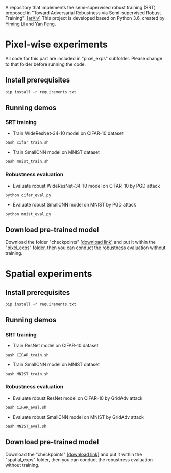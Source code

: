 
A repository that implements the semi-supervised robust training (SRT)  proposed in "Toward Adversarial Robustness via Semi-supervised Robust Training". [[arXiv]](https://arxiv.org/abs/2003.06974) 
This project is developed based on Python 3.6, created by [Yiming Li](http://liyiming.tech/) and [Yan Feng](http://yanfeng0096.com/). 


# Pixel-wise experiments
All code for this part are included in "pixel_exps" subfolder. Please change to that folder before running the code.
## Install prerequisites
```
pip install -r requirements.txt
```


## Running demos
### SRT training
* Train WideResNet-34-10 model on CIFAR-10 dataset

```
bash cifar_train.sh
```


* Train SmallCNN model on MNIST dataset

```
bash mnist_train.sh
```

### Robustness evaluation
* Evaluate robust WideResNet-34-10 model on CIFAR-10 by PGD attack

```
python cifar_eval.py 
```

* Evaluate robust SmallCNN model on MNIST by PGD attack

```
python mnist_eval.py 
```

## Download pre-trained model
Download the folder "checkpoints" [[download link]](https://www.dropbox.com/sh/9ec1s7nlrkeplwn/AADnNNeHmSip4lEhZJs0L1BRa/checkpoints?dl=0&subfolder_nav_tracking=1) and put it within the "pixel_exps" folder, then you can conduct
the robustness evaluation without training.






# Spatial experiments
## Install prerequisites
```
pip install -r requirements.txt
```


## Running demos

### SRT training
* Train ResNet model on CIFAR-10 dataset

```
bash CIFAR_train.sh
```


* Train SmallCNN model on MNIST dataset

```
bash MNIST_train.sh
```

### Robustness evaluation
* Evaluate robust ResNet model on CIFAR-10 by GridAdv attack

```
bash CIFAR_eval.sh
```

* Evaluate robust SmallCNN model on MNIST by GridAdv attack

```
bash MNIST_eval.sh
```

## Download pre-trained model
Download the  "checkpoints" [[download link]](https://www.dropbox.com/sh/3bbf00w0ykdxgpe/AAAEyYWVm70qbRTZD3BkjRela/checkpoints?dl=0&subfolder_nav_tracking=1) and put it within the "spatial_exps" folder, then you can conduct
the robustness evaluation without training.
